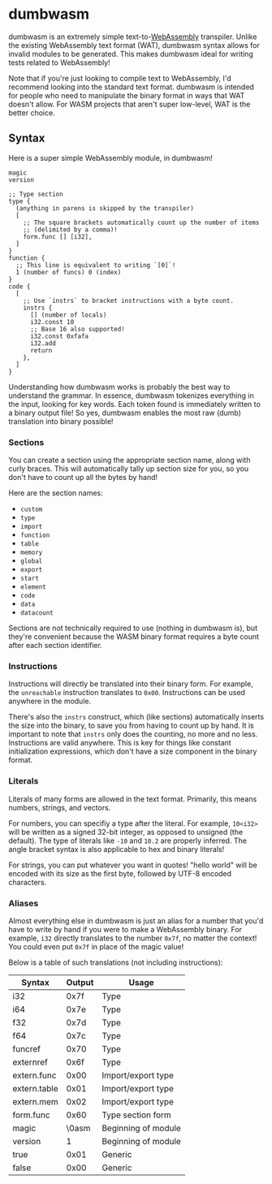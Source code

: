 # dumbwasm

dumbwasm is an extremely simple text-to-[WebAssembly](https://webassembly.org/)
transpiler. Unlike the existing WebAssembly text format (WAT), dumbwasm syntax
allows for invalid modules to be generated. This makes dumbwasm ideal for
writing tests related to WebAssembly!

Note that if you're just looking to compile text to WebAssembly, I'd recommend
looking into the standard text format. dumbwasm is intended for people who
need to manipulate the binary format in ways that WAT doesn't allow. For WASM
projects that aren't super low-level, WAT is the better choice.

## Syntax

Here is a super simple WebAssembly module, in dumbwasm!

```
magic
version

;; Type section
type {
  (anything in parens is skipped by the transpiler)
  [
    ;; The square brackets automatically count up the number of items
    ;; (delimited by a comma)!
    form.func [] [i32],
  ]
}
function {
  ;; This line is equivalent to writing `[0]`!
  1 (number of funcs) 0 (index)
}
code {
  [
    ;; Use `instrs` to bracket instructions with a byte count.
    instrs {
      [] (number of locals)
      i32.const 10
      ;; Base 16 also supported!
      i32.const 0xfafa
      i32.add
      return
    },
  ]
}
```

Understanding how dumbwasm works is probably the best way to understand the
grammar. In essence, dumbwasm tokenizes everything in the input, looking for
key words. Each token found is immediately written to a binary output file! So
yes, dumbwasm enables the most raw (dumb) translation into binary possible!

### Sections

You can create a section using the appropriate section name, along with curly
braces. This will automatically tally up section size for you, so you don't
have to count up all the bytes by hand!

Here are the section names:

- `custom`
- `type`
- `import`
- `function`
- `table`
- `memory`
- `global`
- `export`
- `start`
- `element`
- `code`
- `data`
- `datacount`

Sections are not technically required to use (nothing in dumbwasm is), but
they're convenient because the WASM binary format requires a byte count after
each section identifier.

### Instructions

Instructions will directly be translated into their binary form. For example,
the `unreachable` instruction translates to `0x00`. Instructions can be used
anywhere in the module.

There's also the `instrs` construct, which (like sections) automatically
inserts the size into the binary, to save you from having to count up by hand.
It is important to note that `instrs` only does the counting, no more and no
less. Instructions are valid anywhere. This is key for things like constant
initialization expressions, which don't have a size component in the binary
format.

### Literals

Literals of many forms are allowed in the text format. Primarily, this means
numbers, strings, and vectors.

For numbers, you can specifiy a type after the literal. For example, `10<i32>`
will be written as a signed 32-bit integer, as opposed to unsigned (the
default). The type of literals like `-10` and `10.2` are properly inferred.
The angle bracket syntax is also applicable to hex and binary literals!

For strings, you can put whatever you want in quotes! "hello world" will be
encoded with its size as the first byte, followed by UTF-8 encoded characters.

### Aliases

Almost everything else in dumbwasm is just an alias for a number that you'd
have to write by hand if you were to make a WebAssembly binary. For example,
`i32` directly translates to the number `0x7f`, no matter the context!
You could even put `0x7f` in place of the magic value!

Below is a table of such translations (not including instructions):

| Syntax       | Output | Usage               |
| ------------ | ------ | ------------------- |
| i32          | 0x7f   | Type                |
| i64          | 0x7e   | Type                |
| f32          | 0x7d   | Type                |
| f64          | 0x7c   | Type                |
| funcref      | 0x70   | Type                |
| externref    | 0x6f   | Type                |
| extern.func  | 0x00   | Import/export type  |
| extern.table | 0x01   | Import/export type  |
| extern.mem   | 0x02   | Import/export type  |
| form.func    | 0x60   | Type section form   |
| magic        | \0asm  | Beginning of module |
| version      | 1      | Beginning of module |
| true         | 0x01   | Generic             |
| false        | 0x00   | Generic             |
